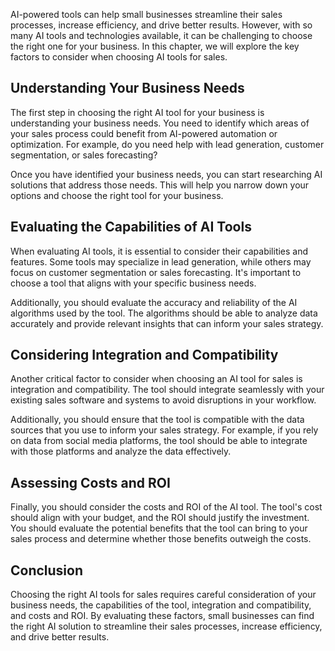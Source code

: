 
AI-powered tools can help small businesses streamline their sales processes, increase efficiency, and drive better results. However, with so many AI tools and technologies available, it can be challenging to choose the right one for your business. In this chapter, we will explore the key factors to consider when choosing AI tools for sales.

Understanding Your Business Needs
---------------------------------

The first step in choosing the right AI tool for your business is understanding your business needs. You need to identify which areas of your sales process could benefit from AI-powered automation or optimization. For example, do you need help with lead generation, customer segmentation, or sales forecasting?

Once you have identified your business needs, you can start researching AI solutions that address those needs. This will help you narrow down your options and choose the right tool for your business.

Evaluating the Capabilities of AI Tools
---------------------------------------

When evaluating AI tools, it is essential to consider their capabilities and features. Some tools may specialize in lead generation, while others may focus on customer segmentation or sales forecasting. It's important to choose a tool that aligns with your specific business needs.

Additionally, you should evaluate the accuracy and reliability of the AI algorithms used by the tool. The algorithms should be able to analyze data accurately and provide relevant insights that can inform your sales strategy.

Considering Integration and Compatibility
-----------------------------------------

Another critical factor to consider when choosing an AI tool for sales is integration and compatibility. The tool should integrate seamlessly with your existing sales software and systems to avoid disruptions in your workflow.

Additionally, you should ensure that the tool is compatible with the data sources that you use to inform your sales strategy. For example, if you rely on data from social media platforms, the tool should be able to integrate with those platforms and analyze the data effectively.

Assessing Costs and ROI
-----------------------

Finally, you should consider the costs and ROI of the AI tool. The tool's cost should align with your budget, and the ROI should justify the investment. You should evaluate the potential benefits that the tool can bring to your sales process and determine whether those benefits outweigh the costs.

Conclusion
----------

Choosing the right AI tools for sales requires careful consideration of your business needs, the capabilities of the tool, integration and compatibility, and costs and ROI. By evaluating these factors, small businesses can find the right AI solution to streamline their sales processes, increase efficiency, and drive better results.
